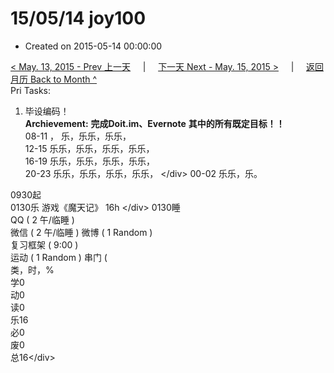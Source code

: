 # 15/05/14 joy100

* Created on 2015-05-14 00:00:00

[&lt; May. 13, 2015 - Prev 上一天](d13.md)     \|     [下一天 Next - May. 15, 2015 &gt;](d15.md)     \|     [返回月历 Back to Month ^](index.md)   
Pri Tasks:  
1. 毕设编码！   
 **Archievement:** **完成Doit.im、Evernote**  **其中的所有既定目标！！**   
08-11 ， 乐，乐乐，乐乐，  
12-15 乐乐，乐乐，乐乐，乐乐，  
16-19 乐乐，乐乐，乐乐，乐乐，  
20-23 乐乐，乐乐，乐乐，乐乐， &lt;/div&gt; 00-02 乐乐，乐。  
  
0930起  
0130乐 游戏《魔天记》 16h &lt;/div&gt; 0130睡   
 QQ \( 2 午/临睡 \)  
微信 \( 2 午/临睡 \) 微博 \( 1 Random \)   
 复习框架 \( 9:00 \)  
 运动 \( 1 Random \) 串门 \(   
类，时，%  
学0  
动0  
读0  
乐16  
必0  
废0  
总16&lt;/div&gt;

